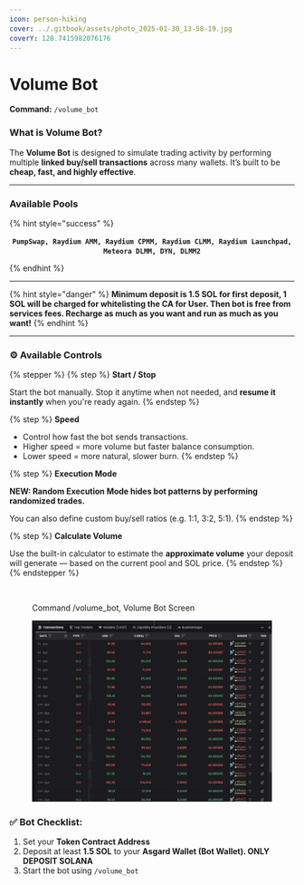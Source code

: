 ```yaml
---
icon: person-hiking
cover: ../.gitbook/assets/photo_2025-01-30_13-58-19.jpg
coverY: 128.7415982076176
---
```


# Volume Bot

**Command:** `/volume_bot`

### What is Volume Bot?

The **Volume Bot** is designed to simulate trading activity by performing multiple **linked buy/sell transactions** across many wallets. It’s built to be **cheap, fast, and highly effective**.

***

### Available Pools

{% hint style="success" %}
<p align="center"><strong><code>PumpSwap, Raydium AMM, Raydium CPMM, Raydium CLMM, Raydium Launchpad, Meteora DLMM, DYN, DLMM2</code></strong></p>
{% endhint %}

***

{% hint style="danger" %}
**Minimum deposit is 1.5 SOL for first deposit, 1 SOL will be charged for whitelisting the CA for User. Then bot is free from services fees. Recharge as much as you want and run as much as you want!**
{% endhint %}

***

### ⚙️ Available Controls

{% stepper %}
{% step %}
**Start / Stop**

Start the bot manually. Stop it anytime when not needed, and **resume it instantly** when you're ready again.
{% endstep %}

{% step %}
**Speed**

* Control how fast the bot sends transactions.
* Higher speed = more volume but faster balance consumption.
* Lower speed = more natural, slower burn.
{% endstep %}

{% step %}
**Execution Mode**

**NEW: Random Execution Mode hides bot patterns by performing randomized trades.**

You can also define custom buy/sell ratios (e.g. 1:1, 3:2, 5:1).
{% endstep %}

{% step %}
**Calculate Volume**

Use the built-in calculator to estimate the **approximate volume** your deposit will generate — based on the current pool and SOL price.
{% endstep %}
{% endstepper %}

<div align="left" data-full-width="false"><figure><img src="../.gitbook/assets/Screenshot 2025-07-16 at 12.10.21 AM.png" alt=""><figcaption><p>Command /volume_bot, Volume Bot Screen</p></figcaption></figure> <figure><img src="../.gitbook/assets/image.png" alt=""><figcaption></figcaption></figure></div>

### ✅ Bot Checklist:

1. Set your **Token Contract Address**
2. Deposit at least **1.5 SOL** to your **Asgard Wallet (Bot Wallet). ONLY DEPOSIT SOLANA**&#x20;
3. Start the bot using `/volume_bot`



